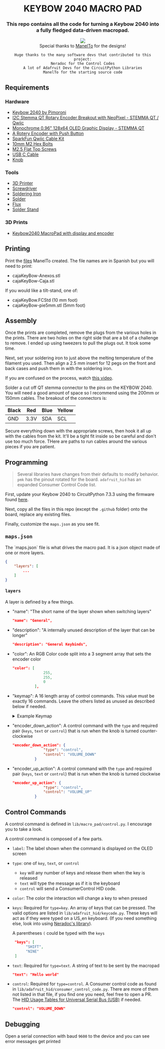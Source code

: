 
<Center>
<h1>KEYBOW 2040 MACRO PAD</h1>
<h3>This repo contains all the code for turning a Keybow 2040 into a fully fledged data-driven macropad.</h3>
    <div>
        <img src="./.github/img.jpg"/>
    </div>
    Special thanks to <a href= "https://www.printables.com/social/1358-manelto/models">ManelTo</a> for the designs!

    Huge thanks to the many software devs that contributed to this project:
    Neradoc for the Control Codes
    A lot of Adafruit Devs for the CircuitPython Libraries
    ManelTo for the starting source code
</Center>

<h2>Requirements</h2>

### Hardware
- [Keybow 2040 by Pimoroni](https://shop.pimoroni.com/products/keybow-2040?variant=32399559589971)
- [I2C Stemma QT Rotary Encoder Breakout with NeoPixel - STEMMA QT / Qwiic](https://www.adafruit.com/product/4991)
- [Monochrome 0.96" 128x64 OLED Graphic Display - STEMMA QT](https://www.adafruit.com/product/326)
- [A Rotery Encoder with Push Button](https://www.adafruit.com/product/377)
- [SparkFun Qwiic Cable Kit](https://www.sparkfun.com/products/15081)
- [10mm M2 Hex Bolts](https://www.amazon.com/dp/B07W5HBRMP)
- [M2.5 Flat Top Screws](https://www.amazon.com/dp/B089QX453K)
- [USB C Cable](https://pine64.com/product/usb-type-c-to-usb-type-c-silicone-power-charging-cable-1-5-meter-length/)
- [Knob](https://www.alibaba.com/product-detail/Factory-machinig-solid-anodized-aluminum-knurled_62498933495.html?spm=a2700.galleryofferlist.normal_offer.d_title.f19016dbZNflhI)

### Tools
- [3D Printer](https://www.creality3dofficial.com/products/official-creality-ender-3-3d-printer)
- [Screwdriver](https://www.ifixit.com/products/repair-business-toolkit)
- [Soldering Iron](https://pine64.com/product/pinecil-smart-mini-portable-soldering-iron/)
- [Solder](https://www.microcenter.com/product/659263/chip-quick-solder-wire-no-clean-0020-1-oz)
- [Flux](https://www.microcenter.com/product/657250/caig-laboratories-deoxit-brand-no-clean-rma-soldering-flux-in-syringe-applicator)
- [Solder Stand](https://www.microcenter.com/product/659033/eclipse-enterprise-mini-soldering-stand-with-sponge)

### 3D Prints
- [Keybow2040 MacroPad with display and encoder](https://www.printables.com/model/228327-keybow2040-macropad-with-display-and-encoder)


<h2>Printing</h2>

Print the [files](https://www.printables.com/model/228327-keybow2040-macropad-with-display-and-encoder/files) ManelTo created. The file names are in Spanish but you will need to print:

- cajaKeyBow-Anexos.stl
- cajaKeyBow-Caja.stl

If you would like a tilt-stand, one of:

- cajaKeyBow.FCStd (10 mm foot)
- cajaKeyBow-pie5mm.stl (5mm foot)

<h2>Assembly</h2>

Once the prints are completed, remove the plugs from the various holes in the prints. There are two holes on the right side that are a bit of a challenge to remove. I ended up using tweezers to pull the plugs out. It took some time. 

Next, set your soldering iron to just above the melting temperature of the filament you used. Then align a 2.5 mm insert for 12 pegs on the front and back cases and push them in with the soldering iron.

If you are confused on the process, watch [this video](https://www.youtube.com/watch?v=ba4TdnjzdjI).

Solder a cut off QT stemma connector to the pins on the KEYBOW 2040. You will need a good amount of space so I recommend using the 200mm or 150mm cables. The breakout of the connectors is:

| Black | Red | Blue | Yellow |
| ----- | --- | ---- | ------ |
GND | 3.3V | SDA | SCL

Secure everything down with the appropriate screws, then hook it all up with the cables from the kit. It'll be a tight fit inside so be careful and don't use too much force. THere are paths to run cables around the various pieces if you are patient.

<h2>Programming</h2>

> Several libraries have changes from their defaults to modify behavior. `pmk` has the pinout rotated for the board. `adafruit_hid` has an expanded Consumer Control Code list.

First, update your Keybow 2040 to CircuitPython 7.3.3 using the firmware found [here](https://circuitpython.org/board/pimoroni_keybow2040/).

Next, copy all the files in this repo (except the `.github` folder) onto the board, replace any existing files. 

Finally, customize the `maps.json` as you see fit. 


<h3><kbd>maps.json</kbd></h3>
The `maps.json` file is what drives the macro pad. It is a json object made of one or more layers. 

```json
{
    "layers": [
        ...
    ]
}
```

<h4><kbd>layers</kbd></h4>
A layer is defined by a few things.

- "name": "The short name of the layer shown when switching layers"
  ```json
  "name": "General",
  ```
- "description": "A internally unused description of the layer that can be longer"
  ```json
  "description": "General Keybinds",
  ```
- "color": An RGB Color code split into a 3 segment array that sets the encoder color
  ```json
  "color": [
                255,
                255,
                0
            ],
  ```
- "keymap": A 16 length array of control commands. This value must be exactly 16 commands. Leave the others listed as unused as described below if needed.
    <details>
    <summary>
    Example Keymap
    </summary>

    ```json
    "keymap": [
                    {
                        "label": "Ins.",
                        "type":"key",
                        "keys": [
                            "INSERT"
                        ],
                        "color": [ 0, 0 , 255]
                    },
                    {
                        "label": "Home",
                        "type":"key",
                        "keys": [
                            "HOME"
                        ]
                        ,
                        "color": [ 0, 0 , 255]
                    },
                    {
                        "label": "PgUp",
                        "type":"key",
                        "keys": [
                            "PAGE_UP"
                        ],
                        "color": [ 0, 0 , 255]
                    },
                    {
                        "label": "()",
                        "type": "text",
                        "text": "()",
                        "color": [ 255, 0, 0]
                    },
                    {
                        "label": "Del",
                        "type": "key",
                        "keys": [
                            "DELETE"
                        ],
                        "color": [ 0, 0 , 255]
                    },
                    {
                        "label": "End",
                        "type": "key",
                        "keys": [
                            "END"
                        ],
                        "color": [ 0, 0, 255]
                    },
                    {
                        "label": "PgDn",
                        "type": "key",
                        "keys": [
                            "PAGE_DOWN"
                        ],
                        "color": [ 0, 0 , 255]
                    },
                    {
                        "label": "Win",
                        "type": "key",
                        "keys": [
                            "GUI"
                        ],
                        "color": [ 0, 0 , 255]
                    },
                    {
                        "label": "Ctrl",
                        "type": "key",
                        "keys": [
                            "CONTROL"
                        ],
                        "color": [ 0, 0 , 255]
                    },
                    {
                        "label": "Alt",
                        "type": "key",
                        "keys": [
                            "ALT"
                        ],
                        "color": [ 0, 0, 255]
                    },
                    {
                        "label": "ArrUp",
                        "type": "key",
                        "keys": [
                            "UP_ARROW"
                        ],
                        "color": [ 255, 255, 255]
                    },
                    {
                        "label": "Pause",
                        "type": "key",
                        "keys": [
                            "PAUSE"
                        ],
                        "color": [ 0, 0, 255]
                    },
                    {
                        "label": "Shift",
                        "type": "key",
                        "keys": [
                            "SHIFT"
                        ],
                        "color": [ 0, 0, 255]
                    },
                    {
                        "label": "LftAr",
                        "type": "key",
                        "keys": [
                            "LEFT_ARROW"
                        ],
                        "color": [ 255, 255, 255]
                    },
                    {
                        "label": "DwnAr",
                        "type": "key",
                        "keys": [
                            "DOWN_ARROW"
                        ],
                        "color": [ 255, 255, 255]
                    },
                    {
                        "label": "RigAr",
                        "type": "key",
                        "keys": [
                            "RIGHT_ARROW"
                        ],
                        "color": [ 255, 255, 255]
                    }
                ],
    ```
    </details>

- "encoder_down_action": A control command with the `type` and required pair (`keys`, `text` or `control`) that is run when the knob is turned counter-clockwise
  ```json
  "encoder_down_action": {
                "type": "control",
                "control": "VOLUME_DOWN"
            }
  ```

- "encoder_up_action": A control command with the `type` and required pair (`keys`, `text` or `control`) that is run when the knob is turned clockwise
  ```json
  "encoder_up_action": {
                "type": "control",
                "control": "VOLUME_UP"
            }
  ```

## Control Commands
A control command is defined in `lib/macro_pad/control.py`. I encourage you to take a look. 

A control command is composed of a few parts.

- `label`: The label shown when the command is displayed on the OLED screen
- `type`: one of `key`, `text`, or `control`
  - `key` will any number of keys and release them when the key is released
  - `text` will type the message as if it is the keyboard
  - `control` will send a ConsumerControl HID code.
- `color`: The color the interaction will change a key to when pressed
- `keys`: Required for `type=key`. An array of keys that can be pressed. The valid options are listed in `lib/adafruit_hid/keycode.py`. These keys will act as if they were typed on a US_en keyboard. (If you need something else, look into using [Neradoc's library](https://github.com/Neradoc/Circuitpython_Keyboard_Layouts)).

  A parentheses `(` could be typed with the `keys`
  ```json
   "keys": [
        "SHIFT",
        "NINE"
   ]
  ```
- `text`: Required for `type=text`. A string of text to be sent by the macropad
  ```json
  "text": "Hello world"
  ```
- `control`: Required for `type=control`. A Consumer control code as found in `lib/adafruit_hid/consumer_control_code.py`. There are more of them not listed in that file, if you find one you need, feel free to open a PR. The [HID Usage Tables for Universal Serial Bus (USB)](https://www.usb.org/sites/default/files/hut1_22.pdf) if needed.
  ```json
  "control": "VOLUME_DOWN"
  ```


## Debugging
Open a serial connection with baud `9600` to the device and you can see error messages get printed 
